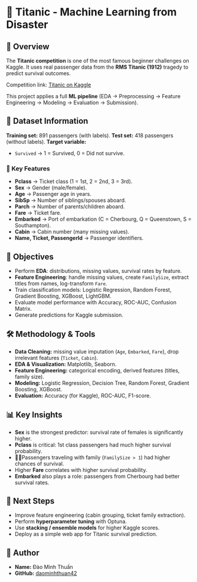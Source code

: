 # 🚢 Titanic - Machine Learning from Disaster

## 📌 Overview

The **Titanic competition** is one of the most famous beginner challenges on Kaggle.
It uses real passenger data from the **RMS Titanic (1912)** tragedy to predict survival outcomes.

Competition link: [Titanic on Kaggle](https://www.kaggle.com/competitions/titanic)

This project applies a full **ML pipeline** (EDA → Preprocessing → Feature Engineering → Modeling → Evaluation → Submission).

## 📂 Dataset Information

**Training set:** 891 passengers (with labels).
**Test set:** 418 passengers (without labels).
**Target variable:**

* `Survived` → 1 = Survived, 0 = Did not survive.

### 🔑 Key Features

* **Pclass** → Ticket class (1 = 1st, 2 = 2nd, 3 = 3rd).
* **Sex** → Gender (male/female).
* **Age** → Passenger age in years.
* **SibSp** → Number of siblings/spouses aboard.
* **Parch** → Number of parents/children aboard.
* **Fare** → Ticket fare.
* **Embarked** → Port of embarkation (C = Cherbourg, Q = Queenstown, S = Southampton).
* **Cabin** → Cabin number (many missing values).
* **Name, Ticket, PassengerId** → Passenger identifiers.

## 🎯 Objectives

* Perform **EDA**: distributions, missing values, survival rates by feature.
* **Feature Engineering**: handle missing values, create `FamilySize`, extract titles from names, log-transform `Fare`.
* Train classification models: Logistic Regression, Random Forest, Gradient Boosting, XGBoost, LightGBM.
* Evaluate model performance with Accuracy, ROC-AUC, Confusion Matrix.
* Generate predictions for Kaggle submission.

## 🛠 Methodology & Tools

* **Data Cleaning:** missing value imputation (`Age`, `Embarked`, `Fare`), drop irrelevant features (`Ticket`, `Cabin`).
* **EDA & Visualization:** Matplotlib, Seaborn.
* **Feature Engineering:** categorical encoding, derived features (titles, family size).
* **Modeling:** Logistic Regression, Decision Tree, Random Forest, Gradient Boosting, XGBoost.
* **Evaluation:** Accuracy (for Kaggle), ROC-AUC, F1-score.

## 📊 Key Insights

* **Sex** is the strongest predictor: survival rate of females is significantly higher.
* **Pclass** is critical: 1st class passengers had much higher survival probability.
* 👨‍👩Passengers traveling with family (`FamilySize > 1`) had higher chances of survival.
* Higher **Fare** correlates with higher survival probability.
* **Embarked** also plays a role: passengers from Cherbourg had better survival rates.

## 🚀 Next Steps

* Improve feature engineering (cabin grouping, ticket family extraction).
* Perform **hyperparameter tuning** with Optuna.
* Use **stacking / ensemble models** for higher Kaggle scores.
* Deploy as a simple web app for Titanic survival prediction.

## 👤 Author

* **Name:** Đào Minh Thuấn
* **GitHub:** [daominhthuan42](https://github.com/daominhthuan42)
